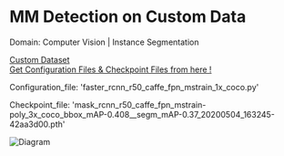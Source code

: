 # MM Detection on Custom Data
Domain: Computer Vision | Instance Segmentation

<a href="https://www.kaggle.com/datasets/sreevishnudamodaran/vinbigdata-coco-dataset-with-wbf-3x-downscaled?select=vinbigdata-coco-dataset-with-wbf-3x-downscaled">
Custom Dataset
</a>
<br>
<a href="https://github.com/open-mmlab/mmdetection/tree/master/configs">
Get Configuration Files & Checkpoint Files from here !
</a>

Configuration_file: 'faster_rcnn_r50_caffe_fpn_mstrain_1x_coco.py'

Checkpoint_file: 'mask_rcnn_r50_caffe_fpn_mstrain-poly_3x_coco_bbox_mAP-0.408__segm_mAP-0.37_20200504_163245-42aa3d00.pth'

![Diagram](https://raw.githubusercontent.com/mykeysid10/Fire-Alarm-System-using-Tinkercad/main/Output.png)
